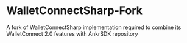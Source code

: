 # WalletConnectSharp-Fork
A fork of WalletConnectSharp implementation required to combine its WalletConnect 2.0 features with AnkrSDK repository

